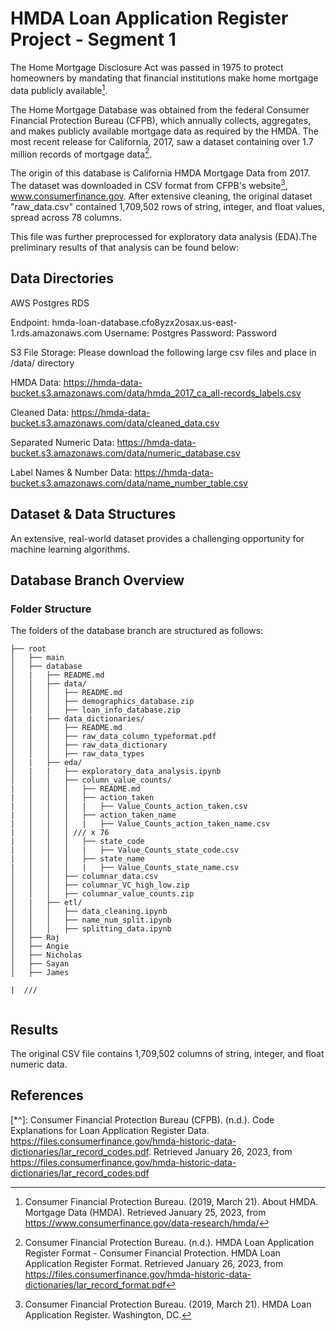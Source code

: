 # HMDA Loan Application Register Project - Segment 1

The Home Mortgage Disclosure Act was passed in 1975 to protect homeowners by mandating that financial institutions make home mortgage data publicly available[^1].

The Home Mortgage Database was obtained from the federal Consumer Financial Protection Bureau (CFPB), which annually collects, aggregates, and makes publicly available mortgage data as required by the HMDA. The most recent release for California, 2017, saw a dataset containing over 1.7 million records of mortgage data[^2].

The origin of this database is California HMDA Mortgage Data from 2017. The dataset was downloaded in CSV format from CFPB's website[^3], www.consumerfinance.gov. After extensive cleaning, the original dataset "raw_data.csv" contained 1,709,502 rows of string, integer, and float values, spread across 78 columns.

This file was further preprocessed for exploratory data analysis (EDA).The preliminary results of that analysis can be found below: 

## Data Directories 

AWS Postgres RDS

Endpoint: hmda-loan-database.cfo8yzx2osax.us-east-1.rds.amazonaws.com
Username: Postgres
Password: Password

S3 File Storage:
Please download the following large csv files and place in /data/ directory

HMDA Data: https://hmda-data-bucket.s3.amazonaws.com/data/hmda_2017_ca_all-records_labels.csv

Cleaned Data: https://hmda-data-bucket.s3.amazonaws.com/data/cleaned_data.csv

Separated Numeric Data: https://hmda-data-bucket.s3.amazonaws.com/data/numeric_database.csv

Label Names & Number Data: https://hmda-data-bucket.s3.amazonaws.com/data/name_number_table.csv

## Dataset & Data Structures

An extensive, real-world dataset provides a challenging opportunity for machine learning algorithms. 


## Database Branch Overview

### Folder Structure

The folders of the database branch are structured as follows:
  
```
├── root
│   ├── main
│   ├── database
│   |   ├── README.md
│   │   ├── data/
│   │   │   ├── README.md
│   │   │   ├── demographics_database.zip
│   │   │   ├── loan_info_database.zip
│   |   ├── data_dictionaries/
│   │   │   ├── README.md
│   │   │   ├── raw_data_column_typeformat.pdf
│   │   │   ├── raw_data_dictionary
│   │   │   ├── raw_data_types
│   |   ├── eda/
│   |   |   ├── exploratory_data_analysis.ipynb
│   │   │   ├── column_value_counts/
|   │   │   │   ├── README.md
|   │   │   │   ├── action_taken
|   │   │   │   |   ├── Value_Counts_action_taken.csv
|   │   │   │   ├── action_taken_name
|   │   │   │   |   ├── Value_Counts_action_taken_name.csv
|   │   │   │ /// x 76
|   │   │   │   ├── state_code
|   │   │   │   |   ├── Value_Counts_state_code.csv
|   │   │   │   ├── state_name
|   │   │   │   |   ├── Value_Counts_state_name.csv
│   │   │   ├── columnar_data.csv
│   │   │   ├── columnar_VC_high_low.zip
│   │   │   ├── columnar_value_counts.zip
│   |   ├── etl/
│   │   │   ├── data_cleaning.ipynb
│   │   │   ├── name_num_split.ipynb
│   │   │   ├── splitting_data.ipynb
│   ├── Raj
│   ├── Angie
│   ├── Nicholas
│   ├── Sayan
│   ├── James

|  ///


```


## Results

The original CSV file contains 1,709,502 columns of string, integer, and float numeric data.


## References

[^1]: Consumer Financial Protection Bureau. (2019, March 21). About HMDA. Mortgage Data (HMDA). Retrieved January 25, 2023, from https://www.consumerfinance.gov/data-research/hmda/

[^2]: Consumer Financial Protection Bureau. (n.d.). HMDA Loan Application Register Format - Consumer Financial Protection. HMDA Loan Application Register Format. Retrieved January 26, 2023, from https://files.consumerfinance.gov/hmda-historic-data-dictionaries/lar_record_format.pdf

[^3]: Consumer Financial Protection Bureau. (2019, March 21). HMDA Loan Application Register. Washington, DC.

[^*]: Consumer Financial Protection Bureau (CFPB). (n.d.). Variable List for HMDA Loan Application Register Data. HMDA Loan Application Register Format. Retrieved January 26, 2023, from https://files.consumerfinance.gov/hmda-historic-data-dictionaries/lar_record_format.pdf 

[*^]: Consumer Financial Protection Bureau (CFPB). (n.d.). Code Explanations for Loan Application Register Data. https://files.consumerfinance.gov/hmda-historic-data-dictionaries/lar_record_codes.pdf. Retrieved January 26, 2023, from https://files.consumerfinance.gov/hmda-historic-data-dictionaries/lar_record_codes.pdf 
 
